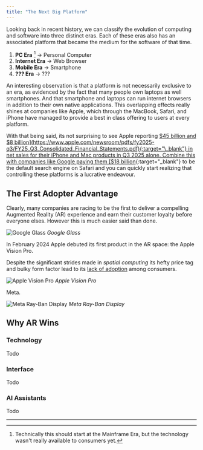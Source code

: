 ```yaml
---
title: "The Next Big Platform"
---
```


Looking back in recent history, we can classify the evolution of computing and software into three distinct eras.
Each of these eras also has an associated platform that became the medium for the software of that time.

1. **PC Era** [^0] &rarr; Personal Computer
1. **Internet Era** &rarr; Web Browser
1. **Mobile Era** &rarr; Smartphone
1. **??? Era** &rarr; ???

An interesting observation is that a platform is not necessarily exclusive to an era, as evidenced by the fact that many people own laptops as well smartphones. And that smartphone and laptops can run internet browsers in addition to their own native applications. This overlapping effects really shines at companies like Apple, which through the MacBook, Safari, and iPhone have managed to provide a best in class offering to users at every platform.

With that being said, its not surprising to see Apple reporting
[$45 billion and $8 billion](https://www.apple.com/newsroom/pdfs/fy2025-q3/FY25_Q3_Consolidated_Financial_Statements.pdf){:target="\_blank"}
in net sales for their iPhone and Mac products in Q3 2025 alone. Combine this with companies like Google paying them
[$18 billion](https://www.pcmag.com/news/google-pays-18-billion-per-year-to-be-the-default-search-engine-on-apple){:target="\_blank"}
to be the default search engine on Safari and you can quickly start realizing that controlling these platforms is a lucrative endeavour.

## The First Adopter Advantage

Clearly, many companies are racing to be the first to deliver a compelling Augmented Reality (AR) experience and earn their customer loyalty before everyone elses. However this is much easier said than done.

![Google Glass](https://upload.wikimedia.org/wikipedia/commons/7/7b/Google_Glass_photo.JPG)
_Google Glass_

In February 2024 Apple debuted its first product in the AR space: the Apple Vision Pro.

Despite the significant strides made in _spatial computing_ its hefty price tag and bulky form factor lead to its
[lack of adoption](https://siliconangle.com/2025/01/01/apple-reportedly-ceases-vision-pro-production-amid-sluggish-sales)
among consumers.

![Apple Vision Pro](https://www.apple.com/newsroom/images/media/introducing-apple-vision-pro/Apple-WWDC23-Vision-Pro-with-battery-230605_big.jpg.large.jpg)
_Apple Vision Pro_

Meta.

![Meta Ray-Ban Display](https://about.fb.com/wp-content/uploads/2025/09/Meta-Ray-Ban-Display_Social-Share.jpg?fit=1920%2C1080)
_Meta Ray-Ban Display_

## Why AR Wins

### Technology

Todo

### Interface

Todo

### AI Assistants

Todo

---

[^0]: Technically this should start at the Mainframe Era, but the technology wasn't really available to consumers yet.

